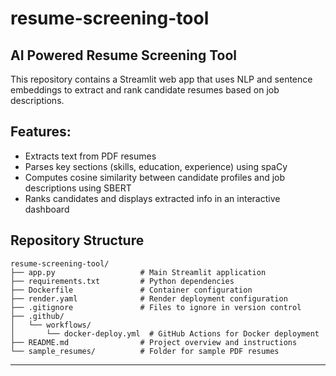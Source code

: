 # resume-screening-tool
## AI Powered Resume Screening Tool

This repository contains a Streamlit web app that uses NLP and sentence embeddings to extract and rank candidate resumes based on job descriptions.

## Features:
- Extracts text from PDF resumes
- Parses key sections (skills, education, experience) using spaCy
- Computes cosine similarity between candidate profiles and job descriptions using SBERT
- Ranks candidates and displays extracted info in an interactive dashboard
  
## Repository Structure
```
resume-screening-tool/
├── app.py                   # Main Streamlit application
├── requirements.txt         # Python dependencies
├── Dockerfile               # Container configuration
├── render.yaml              # Render deployment configuration
├── .gitignore               # Files to ignore in version control
├── .github/
│   └── workflows/
│       └── docker-deploy.yml  # GitHub Actions for Docker deployment
├── README.md                # Project overview and instructions
└── sample_resumes/          # Folder for sample PDF resumes
```

---

